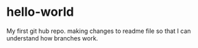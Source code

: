 # hello-world
My first git hub repo.
making changes to readme file so that I can understand how branches work.

